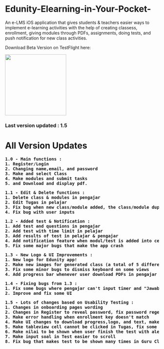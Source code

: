 # Edunity-Elearning-in-Your-Pocket-
An e-LMS iOS application that gives students &amp; teachers easier ways to implement e-learning activities with the help of creating classess, enrollment, giving modules through PDFs, assignments, doing tests, and push notification for new class activities.


Download Beta Version on TestFlight here:

<img src="https://user-images.githubusercontent.com/78020206/235107915-52df253e-4460-4165-987f-2c53d07ec8e1.png" width="200">

### Last version updated : 1.5

# All Version Updates
<pre><b>1.0 - Main functions :
1. Register/Login
2. Changing name,email, and password
3. Make and select Class
4. Make modules and submit tasks
5. and Download and display pdf. </b>
</pre>

<pre><b>1.1 - Edit & Delete functions :
1. Delete class & modules in pengajar
2. Edit Tugas in pelajar
3. Fix bug when new class/module added, the class/module duplicates
4. Fix bug with user inputs</b>
</pre>

<pre><b>1.2 - Added test & Notification :
1. Add test and questions in pengajar
2. Add test with time limit in pelajar
3. Add results of test in pelajar & pengajar
4. Add notification feature when modul/test is added into certain class
5. Fix some major bugs that make the app crash</b>
</pre>

<pre><b>1.3 - New Logo & UI Improvements :
1. New logo for Edunity app!
2. Make new images for generated class (a total of 5 different image)
3. Fix some minor bugs to dismiss keyboard on some views
4. Add progress bar whenever user download PDFs in pengajar and pelajar</b>
</pre>

<pre><b>1.4 - Fixing bugs from 1.3 :
1. Fix some bugs where pengajar can't input timer and "Jawaban Benar" on each question
2. Improve and fix some UI</b>
</pre>

<pre><b>1.5 - Lots of changes based on Usability Testing :
1. Changes in onboarding pages wording
2. Changes in Register to reveal password, fix password regex, make login after register
3. Make error handling when enrollment key doesn't match
4. Make UI changes to download progress,logo, and text, make modules can be closed
5. Make tableview cell cannot be clicked in Tugas, fix some logic to alert
6. Make nilai to be shown when user finish the test with alert
7. Make input soal in Test easier to scroll
8. Fix bug that makes test to be shown many times in Guru Class</b>
</pre>

